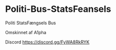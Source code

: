 # Politi-Bus-StatsFeansels
Politi StatsFængsels Bus

Omskinnet af A1pha

Discord https://discord.gg/FyWA8RkRYK
